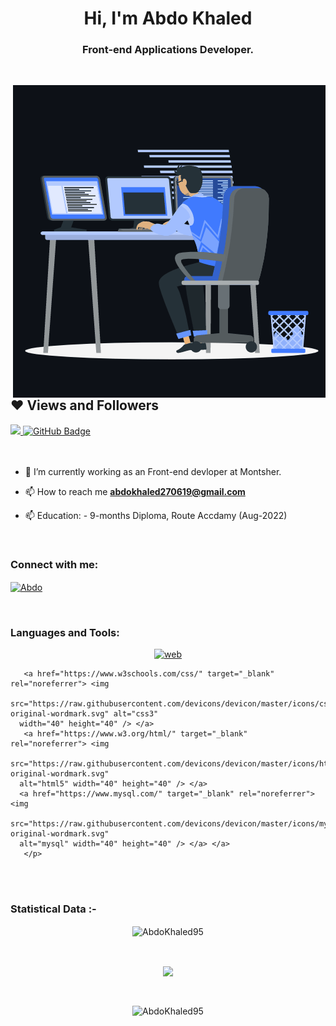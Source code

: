 <h1 align="center">Hi, I'm Abdo Khaled</h1>
<h3 align="center">Front-end Applications Developer.</h3>

<br>

<p><img align="right" src="https://github.com/KaramZero/KaramZero/blob/main/animation_500_kxa883sd.gif" alt="adam-pw" /></p>

## ❤ Views and Followers

<a href="https://github.com/AbdoKhaled95/github-profile-views-counter">
    <img src="https://komarev.com/ghpvc/?username=AbdoKhaled95"> </a>
<a href="https://github.com/AbdoKhaled95?tab=followers"><img src="https://img.shields.io/github/followers/AbdoKhaled95?label=Followers&style=social" alt="GitHub Badge"></a>
<br><br>

<br>

- 🌱 I’m currently working as an Front-end devloper at Montsher.

- 📫 How to reach me **abdokhaled270619@gmail.com**

- 📫 Education: - 9-months Diploma, Route Accdamy (Aug-2022)

<br>

<h3 align="left">Connect with me:</h3>
<p align="left">
  <a href="https://www.linkedin.com/in/abdo-khaled95" target="blank"><img align="center"
      src="https://raw.githubusercontent.com/rahuldkjain/github-profile-readme-generator/master/src/images/icons/Social/linked-in-alt.svg"
      alt="Abdo" height="30" width="40" /></a>
  
</p>
<br>
<h3 align="left">Languages and Tools:</h3>
<p align="center"> 
<a href="https://https://react.dev/" target="_blank" rel="noreferrer"> <img
      src="https://upload.wikimedia.org/wikipedia/commons/thumb/a/a7/React-icon.svg/1200px-React-icon.svg.png"
      alt="web" width="40" height="40" />
       </a>
       
       <a href="https://www.w3schools.com/css/" target="_blank"
    rel="noreferrer"> <img
      src="https://raw.githubusercontent.com/devicons/devicon/master/icons/css3/css3-original-wordmark.svg" alt="css3"
      width="40" height="40" /> </a>
       <a href="https://www.w3.org/html/" target="_blank" rel="noreferrer"> <img
      src="https://raw.githubusercontent.com/devicons/devicon/master/icons/html5/html5-original-wordmark.svg"
      alt="html5" width="40" height="40" /> </a> 
      <a href="https://www.mysql.com/" target="_blank" rel="noreferrer"> <img
      src="https://raw.githubusercontent.com/devicons/devicon/master/icons/mysql/mysql-original-wordmark.svg"
      alt="mysql" width="40" height="40" /> </a> </a>
       </p>

<br>

</div>

<br>

<h3>Statistical Data :-</h3>

<p align="center"><img align="center"
    src="https://github-readme-stats.vercel.app/api/top-langs?username=AbdoKhaled95&show_icons=false&locale=en&bg_color=0d1117&text_color=ffffff&layout=compact"
    alt="AbdoKhaled95" 
    bg_color=#808080/></p>

<br>
<p align="center">
<img src="https://github-readme-stats.vercel.app/api?username=AbdoKhaled95&show_icons=true&theme=midnight-purple" align="center">
</p>
<br>
<p align="center"><img align="center" src="https://github-readme-streak-stats.herokuapp.com/?user=AbdoKhaled95&theme=dark&background=0d1117&date_format=M%20j%5B%2C%20Y%5D" alt="AbdoKhaled95" /></p>
